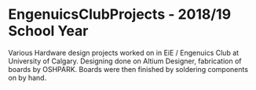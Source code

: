 # EngenuicsClubProjects - 2018/19 School Year
Various Hardware design projects worked on in EiE / Engenuics Club at University of Calgary. Designing done on Altium Designer, fabrication of boards by OSHPARK. Boards were then finished by soldering components on by hand.
